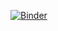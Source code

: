 [![Binder](https://mybinder.org/badge_logo.svg)](https://mybinder.org/v2/gh/NIRx-Medtech/notebooks/HEAD)